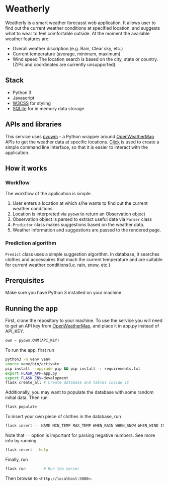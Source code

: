 # Weatherly

Weatherly is a smart weather forecasst web application.
It allows user to find out the current weather conditions at specified location,
and suggests what to wear to feel comfortable outside. At the moment the available weather features are:
- Overall weather discription (e.g. Rain, Clear sky, etc.)
- Current temperature (average, minimum, maximum)
- Wind speed
The location search is based on the city, state or country. (ZIPs and coordinates are currently unsupported).

## Stack
- Python 3
- Javascript
- [W3CSS](https://www.w3schools.com/w3css) for styling
- [SQLite](https://www.sqlite.org/index.html) for in memory data storage

## APIs and libraries
This service uses [pyowm](https://pyowm.readthedocs.io/en/latest/) - a Python wrapper around
[OpenWeatherMap](https://openweathermap.org/current) APIs to get the weather data at specific locations.
[Click](https://click.palletsprojects.com/en/7.x/) is used to create a simple command line interface, so 
that it is easier to interact with the application.

## How it works
### Workflow
The workflow of the application is simple. 
1. User enters a location at which s/he wants to find out the current weather conditions.
2. Location is interpreted via `pyowm` to return an Observation object
3. Observation object is parsed to extract useful data via `Parser` class
4. `Predictor` class makes suggestions based on the weather data.
5. Weather information and suggestions are passed to the rendered page.

### Prediction algorithm
`Predict` class uses a simple suggestion algorithm. In database, it searches clothes and accessoires that
mach the current temperature and are suitable for current weather conditions(i.e. rain, snow, etc.)

## Prerquisites
Make sure you have Python 3 installed on your machine

## Running the app
First, clone the repository to your machine. To use the service you will
need to get an API key from [OpenWeatherMap](https://openweathermap.org/current),
and place it in app.py instead of API_KEY.
```Python
owm = pyowm.OWM(API_KEY)
```
To run the app, first run
```bash
python3 -m venv venv
source venv/bin/activate
pip install --upgrade pip && pip install -r requirements.txt
export FLASK_APP=app.py
export FLASK_ENV=development
flask create_all # Create database and tables inside it
```
Additionally, you may want to populate the database with some random initial data. Then run
```bash
flask populate
```
To insert your own piece of clothes in the database, run
```bash
flask insert -- NAME MIN_TEMP MAX_TEMP WHEN_RAIN WHEN_SNOW WHEN_WIND IS_ACCESSOIRE
```
Note that `--` option is important for parsing negative numbers. See more info by running
```bash
flask insert --help
```
Finally, run
```bash
flask run        # Run the server
```
Then browse to `<http://localhost:5000>`.
